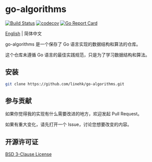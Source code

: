 # go-algorithms

[![Build Status](https://travis-ci.org/linehk/go-algorithms.svg?branch=master)](https://travis-ci.org/linehk/go-algorithms)
[![codecov](https://codecov.io/gh/linehk/go-algorithms/branch/master/graph/badge.svg)](https://codecov.io/gh/linehk/go-algorithms)
[![Go Report Card](https://goreportcard.com/badge/github.com/linehk/go-algorithms)](https://goreportcard.com/report/github.com/linehk/go-algorithms)

[English](./README.md "English") | 简体中文

go-algorithms 是一个保存了 Go 语言实现的数据结构和算法的仓库。

这个仓库未遵循 Go 语言的最佳实践规范，只是为了学习数据结构和算法。

## 安装

```bash
git clone https://github.com/linehk/go-algorithms.git
```

## 参与贡献

如果你觉得我的实现有什么需要改进的地方，欢迎发起 Pull Request。

如果有重大变化，请先打开一个 Issue，讨论您想要改变的内容。

## 开源许可证

[BSD 3-Clause License](./LICENSE "BSD 3-Clause License")